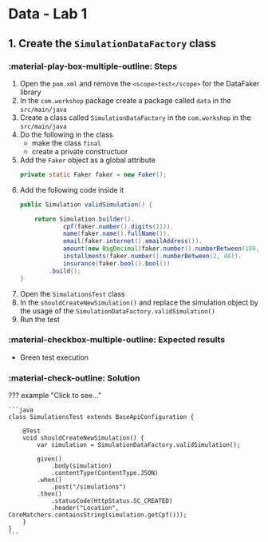 # Data - Lab 1

## 1. Create the `SimulationDataFactory` class

### :material-play-box-multiple-outline: Steps

1. Open the `pom.xml` and remove the `<scope>test</scope>` for the DataFaker library
2. In the `com.workshop` package create a package called `data` in the `src/main/java` 
3. Create a class called `SimulationDataFactory` in the `com.workshop` in the `src/main/java`
4. Do the following in the class
    - make the class `final`
    - create a private constructuor
5. Add the `Faker` object as a global attribute
    ```java
    private static Faker faker = new Faker();
    ```
6. Add the following code inside it
    ```java
    public Simulation validSimulation() {

        return Simulation.builder().
                cpf(faker.number().digits(11)).
                name(faker.name().fullName()).
                email(faker.internet().emailAddress()).
                amount(new BigDecimal(faker.number().numberBetween(100, 40000))).
                installments(faker.number().numberBetween(2, 48)).
                insurance(faker.bool().bool())
            .build();
    }
    ```
7. Open the `SimulationsTest` class
8. In the `shouldCreateNewSimulation()` and replace the simulation object by the usage of the `SimulationDataFactory.validSimulation()`
9.  Run the test

### :material-checkbox-multiple-outline: Expected results

- Green test execution

### :material-check-outline: Solution

??? example "Click to see..."

    ```java
    class SimulationsTest extends BaseApiConfiguration {

        @Test
        void shouldCreateNewSimulation() {
            var simulation = SimulationDataFactory.validSimulation();

            given()
                .body(simulation)
                .contentType(ContentType.JSON)
            .when()
                .post("/simulations")
            .then()
                .statusCode(HttpStatus.SC_CREATED)
                .header("Location", CoreMatchers.containsString(simulation.getCpf()));
        }
    }
    ```
